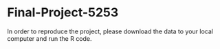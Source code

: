 # Final-Project-5253

In order to reproduce the project, please download the data to your local computer and run the R code.
